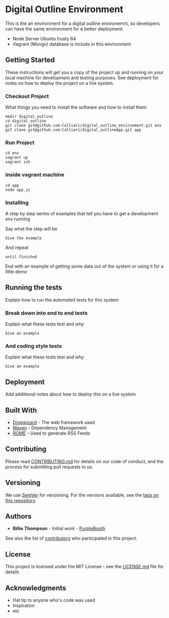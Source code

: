# Digital Outline Environment

This is the an environment for a digital outline environemnt, so developers can have the same environment for e better deployment.

* Node Server Ubuntu trusty 64
* Vagrant (Mongo) database is include in this environment

## Getting Started

These instructions will get you a copy of the project up and running on your local machine for development and testing purposes. See deployment for notes on how to deploy the project on a live system.

### Checkout Project

What things you need to install the software and how to install them

```
mkdir digital_outline
cd digital_outline
git clone git@github.com:Calliari/digital_outline_environment.git env
git clone git@github.com:Calliari/digital_outlineApp.git app
```

### Run Project

```
cd env
vagrant up
vagrant ssh
```
### inside vagrant machine
```
cd app
node app.js
```

### Installing

A step by step series of examples that tell you have to get a development env running

Say what the step will be

```
Give the example
```

And repeat

```
until finished
```

End with an example of getting some data out of the system or using it for a little demo

## Running the tests

Explain how to run the automated tests for this system

### Break down into end to end tests

Explain what these tests test and why

```
Give an example
```

### And coding style tests

Explain what these tests test and why

```
Give an example
```

## Deployment

Add additional notes about how to deploy this on a live system

## Built With

* [Dropwizard](http://www.dropwizard.io/1.0.2/docs/) - The web framework used
* [Maven](https://maven.apache.org/) - Dependency Management
* [ROME](https://rometools.github.io/rome/) - Used to generate RSS Feeds

## Contributing

Please read [CONTRIBUTING.md](https://gist.github.com/PurpleBooth/b24679402957c63ec426) for details on our code of conduct, and the process for submitting pull requests to us.

## Versioning

We use [SemVer](http://semver.org/) for versioning. For the versions available, see the [tags on this repository](https://github.com/your/project/tags). 

## Authors

* **Billie Thompson** - *Initial work* - [PurpleBooth](https://github.com/PurpleBooth)

See also the list of [contributors](https://github.com/your/project/contributors) who participated in this project.

## License

This project is licensed under the MIT License - see the [LICENSE.md](LICENSE.md) file for details

## Acknowledgments

* Hat tip to anyone who's code was used
* Inspiration
* etc
